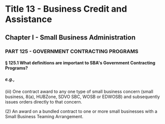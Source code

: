 
# Title 13 - Business Credit and Assistance
## Chapter I - Small Business Administration
### PART 125 - GOVERNMENT CONTRACTING PROGRAMS
#### § 125.1 What definitions are important to SBA's Government Contracting Programs?
##### e.g.,

(iii) One contract award to any one type of small business concern (small business, 8(a), HUBZone, SDVO SBC, WOSB or EDWOSB) and subsequently issues orders directly to that concern.

(2) An award on a bundled contract to one or more small businesses with a Small Business Teaming Arrangement.
